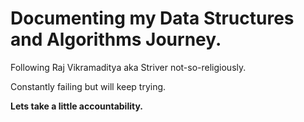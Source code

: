 # Documenting my Data Structures and Algorithms Journey.

Following Raj Vikramaditya aka Striver not-so-religiously.

Constantly failing but will keep trying.

**Lets take a little accountability.**
